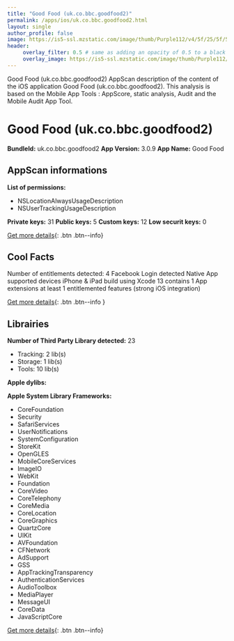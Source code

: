 ```yaml
---
title: "Good Food (uk.co.bbc.goodfood2)"
permalink: /apps/ios/uk.co.bbc.goodfood2.html
layout: single
author_profile: false
image: https://is5-ssl.mzstatic.com/image/thumb/Purple112/v4/5f/25/5f/5f255ff1-1875-d5c4-7e23-6171354af63b/AppIcons-0-0-1x_U007emarketing-0-0-0-6-0-0-sRGB-0-0-0-GLES2_U002c0-512MB-85-220-0-0.png/512x512bb.jpg
header: 
     overlay_filter: 0.5 # same as adding an opacity of 0.5 to a black background
     overlay_image: https://is5-ssl.mzstatic.com/image/thumb/Purple112/v4/5f/25/5f/5f255ff1-1875-d5c4-7e23-6171354af63b/AppIcons-0-0-1x_U007emarketing-0-0-0-6-0-0-sRGB-0-0-0-GLES2_U002c0-512MB-85-220-0-0.png/512x512bb.jpg
---
```

Good Food (uk.co.bbc.goodfood2) AppScan description of the content of the iOS application Good Food (uk.co.bbc.goodfood2). This analysis is based on the Mobile App Tools : AppScore, static analysis, Audit and the Mobile Audit App Tool.

# Good Food (uk.co.bbc.goodfood2)

**BundleId:** uk.co.bbc.goodfood2
**App Version:** 3.0.9
**App Name:** Good Food


## AppScan informations 

**List of permissions:** 
- NSLocationAlwaysUsageDescription
- NSUserTrackingUsageDescription
  
  
**Private keys:** 31
**Public keys:** 5
**Custom keys:** 12
**Low securit keys:** 0
  
[Get more details](/pricing.html){: .btn .btn--info}

## Cool Facts

Number of entitlements detected: 4
Facebook Login detected
Native App
supported devices iPhone & iPad
build using Xcode 13
contains 1 App extensions
at least 1 entitlemented features (strong iOS integration)
  
[Get more details](/pricing.html){: .btn .btn--info }

## Librairies 
**Number of Third Party Library detected:** 23
- Tracking: 2 lib(s)
- Storage: 1 lib(s)
- Tools: 10 lib(s)


**Apple dylibs:**


**Apple System Library Frameworks:**
- CoreFoundation
- Security
- SafariServices
- UserNotifications
- SystemConfiguration
- StoreKit
- OpenGLES
- MobileCoreServices
- ImageIO
- WebKit
- Foundation
- CoreVideo
- CoreTelephony
- CoreMedia
- CoreLocation
- CoreGraphics
- QuartzCore
- UIKit
- AVFoundation
- CFNetwork
- AdSupport
- GSS
- AppTrackingTransparency
- AuthenticationServices
- AudioToolbox
- MediaPlayer
- MessageUI
- CoreData
- JavaScriptCore


  
[Get more details](/pricing.html){: .btn .btn--info}

